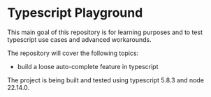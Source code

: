 # Typescript Playground

This main goal of this repository is for learning purposes and to test typescript use cases and advanced workarounds.

The repository will cover the following topics:

-  build a loose auto-complete feature in typescript

 The project is being built and tested using typescript 5.8.3 and node 22.14.0.